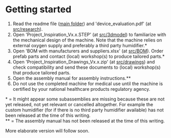 # Getting started
1. Read the readme file ([main folder](../../README.MD)) and 'device_evaluation.pdf' (at [src/research](../../src/research)).
2. Open 'Project_Inspiration_Vx.x.STEP' (at [src/3dmodel](../../src/3dmodel)) to familiarize with the mechanical design of the machine. Note that the machine relies on external oxygen supply and preferably a third party humidifier.*
3. Open 'BOM with manufacturers and suppliers.xlsx' (at [src/BOM](../../src/BOM)). Order prefab parts and contact (local) workshop(s) to produce tailored parts.*
4. Open 'Project_Inspiration_Drawings_Vx.x.zip' (at [src/drawings](../../src/drawings)) and check compatibility and send these documents to (local) workshop(s) that produce tailored parts.
5. Open the assembly manual for assembly instructions.**
6. Do not use the completed machine for medical use until the machine is certified by your national healthcare products regulatory agency.  

\* = It might appear some subassemblies are missing because these are not yet released, not yet relevant or cancelled altogether. For example the custom humidifier (for if there is no third party humidifier available) has not been released at the time of this writing.  
** = The assembly manual has not been released at the time of this writing.

More elaborate version will follow soon.
